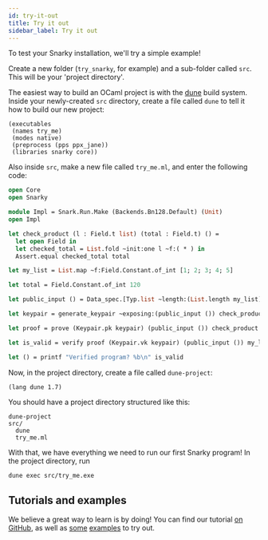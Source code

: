 ```yaml
---
id: try-it-out
title: Try it out
sidebar_label: Try it out
---
```


To test your Snarky installation, we'll try a simple example!

Create a new folder (`try_snarky`, for example) and a sub-folder called `src`.
This will be your 'project directory'.

The easiest way to build an OCaml project is with the
[dune](https://dune.build/) build system. Inside your newly-created `src`
directory, create a file called `dune` to tell it how to build our new project:
```dune
(executables
 (names try_me)
 (modes native)
 (preprocess (pps ppx_jane))
 (libraries snarky core))
```

Also inside `src`, make a new file called `try_me.ml`, and enter the following code:
```ocaml
open Core
open Snarky

module Impl = Snark.Run.Make (Backends.Bn128.Default) (Unit)
open Impl

let check_product (l : Field.t list) (total : Field.t) () =
  let open Field in
  let checked_total = List.fold ~init:one l ~f:( * ) in
  Assert.equal checked_total total

let my_list = List.map ~f:Field.Constant.of_int [1; 2; 3; 4; 5]

let total = Field.Constant.of_int 120

let public_input () = Data_spec.[Typ.list ~length:(List.length my_list) Field.typ; Field.typ]

let keypair = generate_keypair ~exposing:(public_input ()) check_product

let proof = prove (Keypair.pk keypair) (public_input ()) check_product () my_list total

let is_valid = verify proof (Keypair.vk keypair) (public_input ()) my_list total

let () = printf "Verified program? %b\n" is_valid
```

Now, in the project directory, create a file called `dune-project`:
```
(lang dune 1.7)
```

You should have a project directory structured like this:
```
dune-project
src/
  dune
  try_me.ml
```

With that, we have everything we need to run our first Snarky program! In the
project directory, run
```sh
dune exec src/try_me.exe
```

## Tutorials and examples

We believe a great way to learn is by doing! You can find our tutorial [on
GitHub](https://github.com/o1-labs/snarky/blob/master/examples/tutorial), as
well as
[some](https://github.com/o1-labs/snarky/tree/master/examples/merkle_update)
[examples](https://github.com/o1-labs/snarky/tree/master/examples/election) to
try out.
